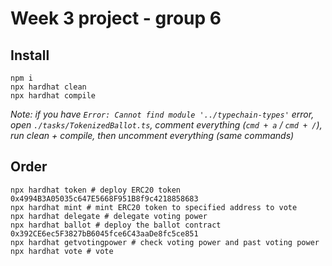 # Week 3 project - group 6

## Install

```
npm i
npx hardhat clean
npx hardhat compile
```

_Note: if you have `Error: Cannot find module '../typechain-types'` error, open `./tasks/TokenizedBallot.ts`, comment everything (`cmd + a` / `cmd + /`), run clean + compile, then uncomment everything (same commands)_

## Order

```shell
npx hardhat token # deploy ERC20 token 0x4994B3A05035c647E5668F951B8f9c4218858683
npx hardhat mint # mint ERC20 token to specified address to vote
npx hardhat delegate # delegate voting power
npx hardhat ballot # deploy the ballot contract 0x392CE6ec5F3827bB6045fce6C43aaDe8fc5ce851
npx hardhat getvotingpower # check voting power and past voting power
npx hardhat vote # vote
```
